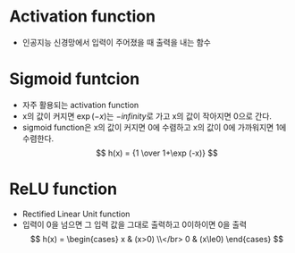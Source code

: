 # Activation function
* 인공지능 신경망에서 입력이 주어졌을 때 출력을 내는 함수

# Sigmoid funtcion
* 자주 활용되는 activation function
* x의 값이 커지면 $\exp (-x)$는 $-infinity$로 가고 x의 값이 작아지면 0으로 간다.
* sigmoid function은 x의 값이 커지면 0에 수렴하고 x의 값이 0에 가까워지면 1에 수렴한다.
$$ h(x) = {1 \over 1+\exp (-x)} $$

# ReLU function
* Rectified Linear Unit function
* 입력이 0을 넘으면 그 입력 값을 그대로 출력하고 0이하이면 0을 출력
$$ h(x) = 
\begin{cases}
x & (x>0) \\</br>
0 & (x\le0)
\end{cases} $$
